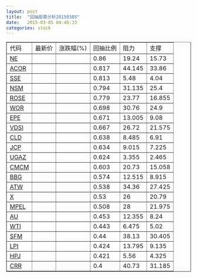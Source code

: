 ```yaml
---
layout: post
title:  "回抽股票分析20150305"
date:   2015-03-05 04:46:33
categories: stock
---
```

<script type="text/javascript">
var stockList = []
stockList.push('gb_ne');
stockList.push('gb_acor');
stockList.push('gb_sse');
stockList.push('gb_nsm');
stockList.push('gb_rose');
stockList.push('gb_wor');
stockList.push('gb_epe');
stockList.push('gb_vdsi');
stockList.push('gb_cld');
stockList.push('gb_jcp');
stockList.push('gb_ugaz');
stockList.push('gb_cmcm');
stockList.push('gb_bbg');
stockList.push('gb_atw');
stockList.push('gb_x');
stockList.push('gb_mpel');
stockList.push('gb_au');
stockList.push('gb_wti');
stockList.push('gb_sfm');
stockList.push('gb_lpi');
stockList.push('gb_hpj');
stockList.push('gb_crr');
</script>
<table border="1">
 <tr>
 <td>代码</td>
 <td>最新价</td>
 <td>涨跌幅(%)</td>
 <td>回抽比例</td>
 <td>阻力</td>
 <td>支撑</td>
</tr>
  <tr id="ne">
  <td><a href="http://stock.finance.sina.com.cn/usstock/quotes/NE.html" target="_blank">NE</a></td><td></td><td></td><td>0.86</td><td>19.24</td><td>15.73</td></tr>
  <tr id="acor">
  <td><a href="http://stock.finance.sina.com.cn/usstock/quotes/ACOR.html" target="_blank">ACOR</a></td><td></td><td></td><td>0.817</td><td>44.145</td><td>33.86</td></tr>
  <tr id="sse">
  <td><a href="http://stock.finance.sina.com.cn/usstock/quotes/SSE.html" target="_blank">SSE</a></td><td></td><td></td><td>0.813</td><td>5.48</td><td>4.04</td></tr>
  <tr id="nsm">
  <td><a href="http://stock.finance.sina.com.cn/usstock/quotes/NSM.html" target="_blank">NSM</a></td><td></td><td></td><td>0.794</td><td>31.135</td><td>25.4</td></tr>
  <tr id="rose">
  <td><a href="http://stock.finance.sina.com.cn/usstock/quotes/ROSE.html" target="_blank">ROSE</a></td><td></td><td></td><td>0.779</td><td>23.77</td><td>16.855</td></tr>
  <tr id="wor">
  <td><a href="http://stock.finance.sina.com.cn/usstock/quotes/WOR.html" target="_blank">WOR</a></td><td></td><td></td><td>0.698</td><td>30.76</td><td>24.9</td></tr>
  <tr id="epe">
  <td><a href="http://stock.finance.sina.com.cn/usstock/quotes/EPE.html" target="_blank">EPE</a></td><td></td><td></td><td>0.671</td><td>13.005</td><td>9.08</td></tr>
  <tr id="vdsi">
  <td><a href="http://stock.finance.sina.com.cn/usstock/quotes/VDSI.html" target="_blank">VDSI</a></td><td></td><td></td><td>0.667</td><td>26.72</td><td>21.575</td></tr>
  <tr id="cld">
  <td><a href="http://stock.finance.sina.com.cn/usstock/quotes/CLD.html" target="_blank">CLD</a></td><td></td><td></td><td>0.638</td><td>8.485</td><td>6.91</td></tr>
  <tr id="jcp">
  <td><a href="http://stock.finance.sina.com.cn/usstock/quotes/JCP.html" target="_blank">JCP</a></td><td></td><td></td><td>0.634</td><td>9.015</td><td>7.225</td></tr>
  <tr id="ugaz">
  <td><a href="http://stock.finance.sina.com.cn/usstock/quotes/UGAZ.html" target="_blank">UGAZ</a></td><td></td><td></td><td>0.624</td><td>3.355</td><td>2.465</td></tr>
  <tr id="cmcm">
  <td><a href="http://stock.finance.sina.com.cn/usstock/quotes/CMCM.html" target="_blank">CMCM</a></td><td></td><td></td><td>0.603</td><td>20.73</td><td>15.058</td></tr>
  <tr id="bbg">
  <td><a href="http://stock.finance.sina.com.cn/usstock/quotes/BBG.html" target="_blank">BBG</a></td><td></td><td></td><td>0.574</td><td>12.515</td><td>8.915</td></tr>
  <tr id="atw">
  <td><a href="http://stock.finance.sina.com.cn/usstock/quotes/ATW.html" target="_blank">ATW</a></td><td></td><td></td><td>0.538</td><td>34.36</td><td>27.425</td></tr>
  <tr id="x">
  <td><a href="http://stock.finance.sina.com.cn/usstock/quotes/X.html" target="_blank">X</a></td><td></td><td></td><td>0.53</td><td>26</td><td>20.79</td></tr>
  <tr id="mpel">
  <td><a href="http://stock.finance.sina.com.cn/usstock/quotes/MPEL.html" target="_blank">MPEL</a></td><td></td><td></td><td>0.508</td><td>28</td><td>21.975</td></tr>
  <tr id="au">
  <td><a href="http://stock.finance.sina.com.cn/usstock/quotes/AU.html" target="_blank">AU</a></td><td></td><td></td><td>0.453</td><td>12.355</td><td>8.24</td></tr>
  <tr id="wti">
  <td><a href="http://stock.finance.sina.com.cn/usstock/quotes/WTI.html" target="_blank">WTI</a></td><td></td><td></td><td>0.443</td><td>6.475</td><td>5.02</td></tr>
  <tr id="sfm">
  <td><a href="http://stock.finance.sina.com.cn/usstock/quotes/SFM.html" target="_blank">SFM</a></td><td></td><td></td><td>0.44</td><td>38.13</td><td>30.405</td></tr>
  <tr id="lpi">
  <td><a href="http://stock.finance.sina.com.cn/usstock/quotes/LPI.html" target="_blank">LPI</a></td><td></td><td></td><td>0.424</td><td>13.795</td><td>9.135</td></tr>
  <tr id="hpj">
  <td><a href="http://stock.finance.sina.com.cn/usstock/quotes/HPJ.html" target="_blank">HPJ</a></td><td></td><td></td><td>0.421</td><td>5.56</td><td>4.325</td></tr>
  <tr id="crr">
  <td><a href="http://stock.finance.sina.com.cn/usstock/quotes/CRR.html" target="_blank">CRR</a></td><td></td><td></td><td>0.4</td><td>40.73</td><td>31.185</td></tr>
</table>
